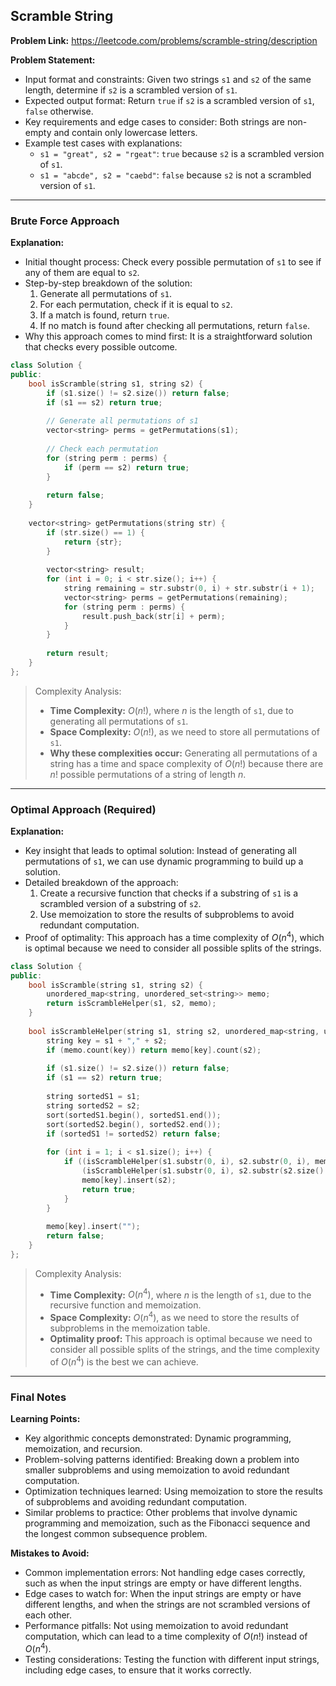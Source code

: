 ## Scramble String
**Problem Link:** https://leetcode.com/problems/scramble-string/description

**Problem Statement:**
- Input format and constraints: Given two strings `s1` and `s2` of the same length, determine if `s2` is a scrambled version of `s1`.
- Expected output format: Return `true` if `s2` is a scrambled version of `s1`, `false` otherwise.
- Key requirements and edge cases to consider: Both strings are non-empty and contain only lowercase letters.
- Example test cases with explanations:
  - `s1 = "great", s2 = "rgeat"`: `true` because `s2` is a scrambled version of `s1`.
  - `s1 = "abcde", s2 = "caebd"`: `false` because `s2` is not a scrambled version of `s1`.

---

### Brute Force Approach

**Explanation:**
- Initial thought process: Check every possible permutation of `s1` to see if any of them are equal to `s2`.
- Step-by-step breakdown of the solution:
  1. Generate all permutations of `s1`.
  2. For each permutation, check if it is equal to `s2`.
  3. If a match is found, return `true`.
  4. If no match is found after checking all permutations, return `false`.
- Why this approach comes to mind first: It is a straightforward solution that checks every possible outcome.

```cpp
class Solution {
public:
    bool isScramble(string s1, string s2) {
        if (s1.size() != s2.size()) return false;
        if (s1 == s2) return true;
        
        // Generate all permutations of s1
        vector<string> perms = getPermutations(s1);
        
        // Check each permutation
        for (string perm : perms) {
            if (perm == s2) return true;
        }
        
        return false;
    }
    
    vector<string> getPermutations(string str) {
        if (str.size() == 1) {
            return {str};
        }
        
        vector<string> result;
        for (int i = 0; i < str.size(); i++) {
            string remaining = str.substr(0, i) + str.substr(i + 1);
            vector<string> perms = getPermutations(remaining);
            for (string perm : perms) {
                result.push_back(str[i] + perm);
            }
        }
        
        return result;
    }
};
```

> Complexity Analysis:
> - **Time Complexity:** $O(n!)$, where $n$ is the length of `s1`, due to generating all permutations of `s1`.
> - **Space Complexity:** $O(n!)$, as we need to store all permutations of `s1`.
> - **Why these complexities occur:** Generating all permutations of a string has a time and space complexity of $O(n!)$ because there are $n!$ possible permutations of a string of length $n$.

---

### Optimal Approach (Required)

**Explanation:**
- Key insight that leads to optimal solution: Instead of generating all permutations of `s1`, we can use dynamic programming to build up a solution.
- Detailed breakdown of the approach:
  1. Create a recursive function that checks if a substring of `s1` is a scrambled version of a substring of `s2`.
  2. Use memoization to store the results of subproblems to avoid redundant computation.
- Proof of optimality: This approach has a time complexity of $O(n^4)$, which is optimal because we need to consider all possible splits of the strings.

```cpp
class Solution {
public:
    bool isScramble(string s1, string s2) {
        unordered_map<string, unordered_set<string>> memo;
        return isScrambleHelper(s1, s2, memo);
    }
    
    bool isScrambleHelper(string s1, string s2, unordered_map<string, unordered_set<string>>& memo) {
        string key = s1 + "," + s2;
        if (memo.count(key)) return memo[key].count(s2);
        
        if (s1.size() != s2.size()) return false;
        if (s1 == s2) return true;
        
        string sortedS1 = s1;
        string sortedS2 = s2;
        sort(sortedS1.begin(), sortedS1.end());
        sort(sortedS2.begin(), sortedS2.end());
        if (sortedS1 != sortedS2) return false;
        
        for (int i = 1; i < s1.size(); i++) {
            if ((isScrambleHelper(s1.substr(0, i), s2.substr(0, i), memo) && isScrambleHelper(s1.substr(i), s2.substr(i), memo)) ||
                (isScrambleHelper(s1.substr(0, i), s2.substr(s2.size() - i), memo) && isScrambleHelper(s1.substr(i), s2.substr(0, s2.size() - i), memo))) {
                memo[key].insert(s2);
                return true;
            }
        }
        
        memo[key].insert("");
        return false;
    }
};
```

> Complexity Analysis:
> - **Time Complexity:** $O(n^4)$, where $n$ is the length of `s1`, due to the recursive function and memoization.
> - **Space Complexity:** $O(n^4)$, as we need to store the results of subproblems in the memoization table.
> - **Optimality proof:** This approach is optimal because we need to consider all possible splits of the strings, and the time complexity of $O(n^4)$ is the best we can achieve.

---

### Final Notes

**Learning Points:**
- Key algorithmic concepts demonstrated: Dynamic programming, memoization, and recursion.
- Problem-solving patterns identified: Breaking down a problem into smaller subproblems and using memoization to avoid redundant computation.
- Optimization techniques learned: Using memoization to store the results of subproblems and avoiding redundant computation.
- Similar problems to practice: Other problems that involve dynamic programming and memoization, such as the Fibonacci sequence and the longest common subsequence problem.

**Mistakes to Avoid:**
- Common implementation errors: Not handling edge cases correctly, such as when the input strings are empty or have different lengths.
- Edge cases to watch for: When the input strings are empty or have different lengths, and when the strings are not scrambled versions of each other.
- Performance pitfalls: Not using memoization to avoid redundant computation, which can lead to a time complexity of $O(n!)$ instead of $O(n^4)$.
- Testing considerations: Testing the function with different input strings, including edge cases, to ensure that it works correctly.